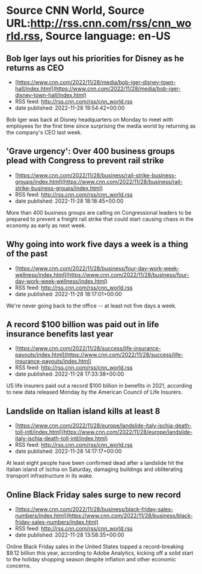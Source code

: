 # Source CNN World, Source URL:http://rss.cnn.com/rss/cnn_world.rss, Source language: en-US

## Bob Iger lays out his priorities for Disney as he returns as CEO
 - [https://www.cnn.com/2022/11/28/media/bob-iger-disney-town-hall/index.html](https://www.cnn.com/2022/11/28/media/bob-iger-disney-town-hall/index.html)
 - RSS feed: http://rss.cnn.com/rss/cnn_world.rss
 - date published: 2022-11-28 19:54:42+00:00

Bob Iger was back at Disney headquarters on Monday to meet with employees for the first time since surprising the media world by returning as the company's CEO last week.

## 'Grave urgency': Over 400 business groups plead with Congress to prevent rail strike
 - [https://www.cnn.com/2022/11/28/business/rail-strike-business-groups/index.html](https://www.cnn.com/2022/11/28/business/rail-strike-business-groups/index.html)
 - RSS feed: http://rss.cnn.com/rss/cnn_world.rss
 - date published: 2022-11-28 18:18:45+00:00

More than 400 business groups are calling on Congressional leaders to be prepared to prevent a freight rail strike that could start causing chaos in the economy as early as next week.

## Why going into work five days a week is a thing of the past
 - [https://www.cnn.com/2022/11/28/business/four-day-work-week-wellness/index.html](https://www.cnn.com/2022/11/28/business/four-day-work-week-wellness/index.html)
 - RSS feed: http://rss.cnn.com/rss/cnn_world.rss
 - date published: 2022-11-28 18:17:01+00:00

We're never going back to the office -- at least not five days a week.

## A record $100 billion was paid out in life insurance benefits last year
 - [https://www.cnn.com/2022/11/28/success/life-insurance-payouts/index.html](https://www.cnn.com/2022/11/28/success/life-insurance-payouts/index.html)
 - RSS feed: http://rss.cnn.com/rss/cnn_world.rss
 - date published: 2022-11-28 17:33:38+00:00

US life insurers paid out a record $100 billion in benefits in 2021, according to new data released Monday by the American Council of Life Insurers.

## Landslide on Italian island kills at least 8
 - [https://www.cnn.com/2022/11/28/europe/landslide-italy-ischia-death-toll-intl/index.html](https://www.cnn.com/2022/11/28/europe/landslide-italy-ischia-death-toll-intl/index.html)
 - RSS feed: http://rss.cnn.com/rss/cnn_world.rss
 - date published: 2022-11-28 14:17:17+00:00

At least eight people have been confirmed dead after a landslide hit the Italian island of Ischia on Saturday, damaging buildings and obliterating transport infrastructure in its wake.

## Online Black Friday sales surge to new record
 - [https://www.cnn.com/2022/11/28/business/black-friday-sales-numbers/index.html](https://www.cnn.com/2022/11/28/business/black-friday-sales-numbers/index.html)
 - RSS feed: http://rss.cnn.com/rss/cnn_world.rss
 - date published: 2022-11-28 13:58:35+00:00

Online Black Friday sales in the United States topped a record-breaking $9.12 billion this year, according to Adobe Analytics, kicking off a solid start to the holiday shopping season despite inflation and other economic concerns.
